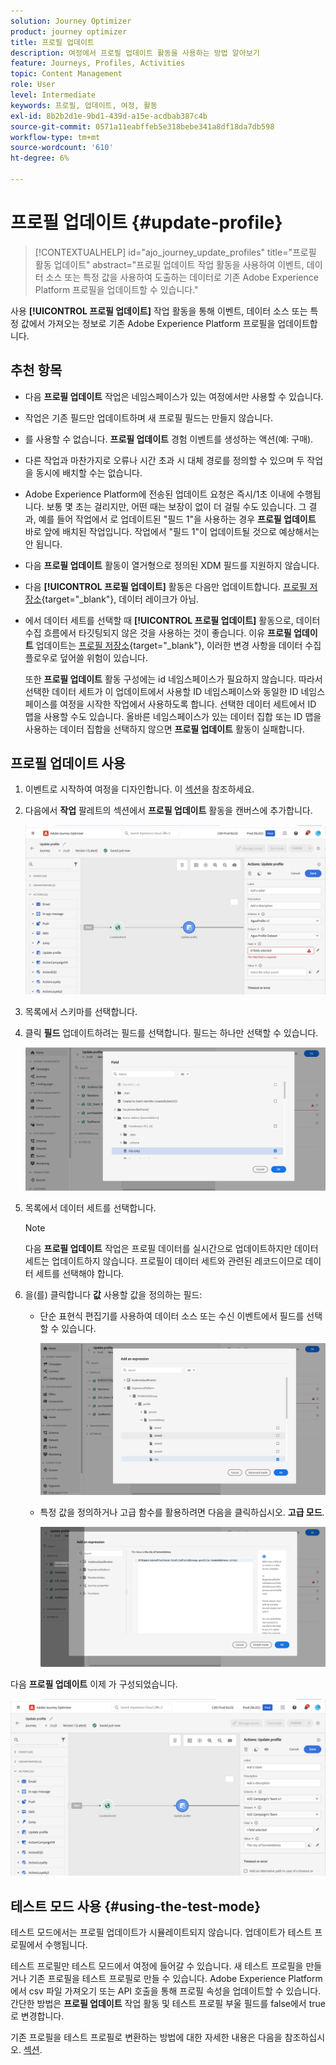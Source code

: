 ```yaml
---
solution: Journey Optimizer
product: journey optimizer
title: 프로필 업데이트
description: 여정에서 프로필 업데이트 활동을 사용하는 방법 알아보기
feature: Journeys, Profiles, Activities
topic: Content Management
role: User
level: Intermediate
keywords: 프로필, 업데이트, 여정, 활동
exl-id: 8b2b2d1e-9bd1-439d-a15e-acdbab387c4b
source-git-commit: 0571a11eabffeb5e318bebe341a8df18da7db598
workflow-type: tm+mt
source-wordcount: '610'
ht-degree: 6%

---
```


# 프로필 업데이트 {#update-profile}

>[!CONTEXTUALHELP]
>id="ajo_journey_update_profiles"
>title="프로필 활동 업데이트"
>abstract="프로필 업데이트 작업 활동을 사용하여 이벤트, 데이터 소스 또는 특정 값을 사용하여 도출하는 데이터로 기존 Adobe Experience Platform 프로필을 업데이트할 수 있습니다."

사용 **[!UICONTROL 프로필 업데이트]** 작업 활동을 통해 이벤트, 데이터 소스 또는 특정 값에서 가져오는 정보로 기존 Adobe Experience Platform 프로필을 업데이트합니다.

## 추천 항목

* 다음 **프로필 업데이트** 작업은 네임스페이스가 있는 여정에서만 사용할 수 있습니다.
* 작업은 기존 필드만 업데이트하며 새 프로필 필드는 만들지 않습니다.
* 를 사용할 수 없습니다. **프로필 업데이트** 경험 이벤트를 생성하는 액션(예: 구매).
* 다른 작업과 마찬가지로 오류나 시간 초과 시 대체 경로를 정의할 수 있으며 두 작업을 동시에 배치할 수는 없습니다.
* Adobe Experience Platform에 전송된 업데이트 요청은 즉시/1초 이내에 수행됩니다. 보통 몇 초는 걸리지만, 어떤 때는 보장이 없이 더 걸릴 수도 있습니다. 그 결과, 예를 들어 작업에서 로 업데이트된 &quot;필드 1&quot;을 사용하는 경우 **프로필 업데이트** 바로 앞에 배치된 작업입니다. 작업에서 &quot;필드 1&quot;이 업데이트될 것으로 예상해서는 안 됩니다.
* 다음 **프로필 업데이트** 활동이 열거형으로 정의된 XDM 필드를 지원하지 않습니다.
* 다음 **[!UICONTROL 프로필 업데이트]** 활동은 다음만 업데이트합니다. [프로필 저장소](https://experienceleague.adobe.com/docs/experience-platform/profile/home.html#profile-data-store){target="_blank"}, 데이터 레이크가 아님.
* 에서 데이터 세트를 선택할 때 **[!UICONTROL 프로필 업데이트]** 활동으로, 데이터 수집 흐름에서 타깃팅되지 않은 것을 사용하는 것이 좋습니다. 이유 **프로필 업데이트** 업데이트는 [프로필 저장소](https://experienceleague.adobe.com/docs/experience-platform/profile/home.html#profile-data-store){target="_blank"}, 이러한 변경 사항을 데이터 수집 플로우로 덮어쓸 위험이 있습니다.

  또한 **프로필 업데이트** 활동 구성에는 id 네임스페이스가 필요하지 않습니다. 따라서 선택한 데이터 세트가 이 업데이트에서 사용할 ID 네임스페이스와 동일한 ID 네임스페이스를 여정을 시작한 작업에서 사용하도록 합니다. 선택한 데이터 세트에서 ID 맵을 사용할 수도 있습니다. 올바른 네임스페이스가 있는 데이터 집합 또는 ID 맵을 사용하는 데이터 집합을 선택하지 않으면 **프로필 업데이트** 활동이 실패합니다.



## 프로필 업데이트 사용

1. 이벤트로 시작하여 여정을 디자인합니다. 이 [섹션](../building-journeys/journey.md)을 참조하세요.

1. 다음에서 **작업** 팔레트의 섹션에서 **프로필 업데이트** 활동을 캔버스에 추가합니다.

   ![](assets/profileupdate0.png)

1. 목록에서 스키마를 선택합니다.

1. 클릭 **필드** 업데이트하려는 필드를 선택합니다. 필드는 하나만 선택할 수 있습니다.

   ![](assets/profileupdate2.png)

1. 목록에서 데이터 세트를 선택합니다.

   >[!NOTE]
   >
   >다음 **프로필 업데이트** 작업은 프로필 데이터를 실시간으로 업데이트하지만 데이터 세트는 업데이트하지 않습니다. 프로필이 데이터 세트와 관련된 레코드이므로 데이터 세트를 선택해야 합니다.

1. 을(를) 클릭합니다 **값** 사용할 값을 정의하는 필드:

   * 단순 표현식 편집기를 사용하여 데이터 소스 또는 수신 이벤트에서 필드를 선택할 수 있습니다.

     ![](assets/profileupdate4.png)

   * 특정 값을 정의하거나 고급 함수를 활용하려면 다음을 클릭하십시오. **고급 모드**.

     ![](assets/profileupdate3.png)

다음 **프로필 업데이트** 이제 가 구성되었습니다.

![](assets/profileupdate1.png)


## 테스트 모드 사용 {#using-the-test-mode}

테스트 모드에서는 프로필 업데이트가 시뮬레이트되지 않습니다. 업데이트가 테스트 프로필에서 수행됩니다.

테스트 프로필만 테스트 모드에서 여정에 들어갈 수 있습니다. 새 테스트 프로필을 만들거나 기존 프로필을 테스트 프로필로 만들 수 있습니다. Adobe Experience Platform에서 csv 파일 가져오기 또는 API 호출을 통해 프로필 속성을 업데이트할 수 있습니다. 간단한 방법은 **프로필 업데이트** 작업 활동 및 테스트 프로필 부울 필드를 false에서 true로 변경합니다.

기존 프로필을 테스트 프로필로 변환하는 방법에 대한 자세한 내용은 다음을 참조하십시오. [섹션](../audience/creating-test-profiles.md#create-test-profiles-csv).
